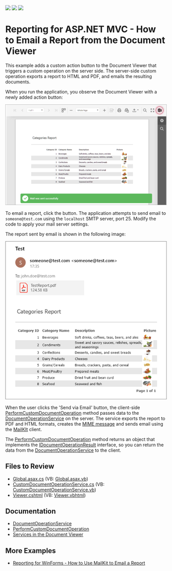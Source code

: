 <!-- default badges list -->
![](https://img.shields.io/endpoint?url=https://codecentral.devexpress.com/api/v1/VersionRange/128596979/2023.2)
[![](https://img.shields.io/badge/Open_in_DevExpress_Support_Center-FF7200?style=flat-square&logo=DevExpress&logoColor=white)](https://supportcenter.devexpress.com/ticket/details/T566760)
[![](https://img.shields.io/badge/📖_How_to_use_DevExpress_Examples-e9f6fc?style=flat-square)](https://docs.devexpress.com/GeneralInformation/403183)
<!-- default badges end -->
# Reporting for ASP.NET MVC - How to Email a Report from the Document Viewer

This example adds a custom action button to the Document Viewer that triggers a custom operation on the server side. The server-side custom operation exports a report to HTML and PDF, and emails the resulting documents.

When you run the application, you observe the Document Viewer with a newly added action button:

![Document Viewer with a Custom Button to Email a Report](Images/document-viewer-custom-button.png)


 To email a report, click the button. The application attempts to send email to `someone@test.com` using the `localhost` SMTP server, port 25. Modify the code to apply your mail server settings.

 The report sent by email is shown in the following image:

![Report Sent by Email](Images/report-sent-by-email.png)

When the user clicks the 'Send via Email' button, the client-side [PerformCustomDocumentOperation](https://docs.devexpress.com/XtraReports/js-ASPxClientWebDocumentViewer#js_aspxclientwebdocumentviewer_performcustomdocumentoperation) method passes data to the [DocumentOperationService](https://docs.devexpress.com/XtraReports/DevExpress.XtraReports.Web.WebDocumentViewer.DocumentOperationService) on the server. The service exports the report to PDF and HTML formats, creates the [MIME message](http://www.mimekit.net/docs/html/T_MimeKit_MimeMessage.htm) and sends email using the [MailKIt](https://github.com/jstedfast/MailKit) client.

The [PerformCustomDocumentOperation](https://docs.devexpress.com/XtraReports/js-ASPxClientWebDocumentViewer#js_aspxclientwebdocumentviewer_performcustomdocumentoperation) method returns an object that implements the  [IDocumentOperationResult](https://docs.devexpress.com/XtraReports/js-DevExpress.Reporting.Viewer.Utils.IDocumentOperationResult) interface, so you can return the data from the [DocumentOperationService](https://docs.devexpress.com/XtraReports/DevExpress.XtraReports.Web.WebDocumentViewer.DocumentOperationService) to the client.

## Files to Review

* [Global.asax.cs](./CS/CustomDocumentOperationService/Global.asax.cs) (VB: [Global.asax.vb](./VB/CustomDocumentOperationService/Global.asax.vb))
* [CustomDocumentOperationService.cs](./CS/CustomDocumentOperationService/Services/CustomDocumentOperationService.cs) (VB: [CustomDocumentOperationService.vb](./VB/CustomDocumentOperationService/Services/CustomDocumentOperationService.vb))
* [Viewer.cshtml](./CS/CustomDocumentOperationService/Views/Home/Viewer.cshtml) (VB: [Viewer.vbhtml](./VB/CustomDocumentOperationService/Views/Home/Viewer.vbhtml))

## Documentation

- [DocumentOperationService](https://docs.devexpress.com/XtraReports/DevExpress.XtraReports.Web.WebDocumentViewer.DocumentOperationService)
- [PerformCustomDocumentOperation](https://docs.devexpress.com/XtraReports/js-ASPxClientWebDocumentViewer?f=DocumentOperationService#js_aspxclientwebdocumentviewer_performcustomdocumentoperation)
- [Services in the Document Viewer](https://docs.devexpress.com/XtraReports/400226/web-reporting/asp-net-mvc-reporting/document-viewer-in-asp-net-mvc-applications/customization/register-services-in-the-document-viewer)

## More Examples

- [Reporting for WinForms - How to Use MailKit to Email a Report](https://github.com/DevExpress-Examples/reporting-winforms-mailkit-email-report-pdf)
